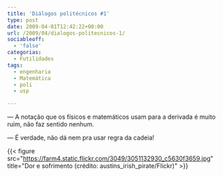 ```yaml
---
title: 'Diálogos politécnicos #1'
type: post
date: 2009-04-01T12:42:22+00:00
url: /2009/04/dialogos-politecnicos-1/
sociableoff:
  - 'false'
categorias:
  - Futilidades
tags:
  - engenharia
  - Matemática
  - poli
  - usp

---
```

— A notação que os físicos e matemáticos usam para a derivada é muito ruim, não faz sentido nenhum.

— É verdade, não dá nem pra usar regra da cadeia!

{{< figure src="https://farm4.static.flickr.com/3049/3051132930_c5630f3659.jpg" title="Dor e sofrimento (crédito: austins_irish_pirate/Flickr)" >}}

